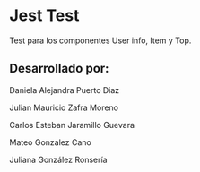 # Jest Test

Test para los componentes User info, Item y Top.

## Desarrollado por:
Daniela Alejandra Puerto Diaz 

Julian Mauricio Zafra Moreno 

Carlos Esteban Jaramillo Guevara 

Mateo Gonzalez Cano

Juliana González Ronsería

